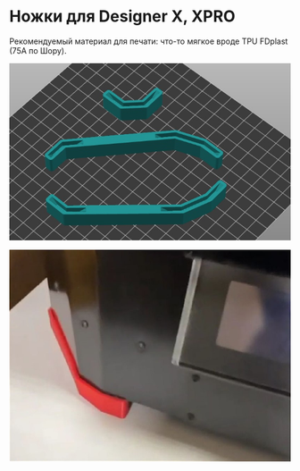 # Ножки для Designer X, XPRO

Рекомендуемый материал для печати: что-то мягкое вроде TPU FDplast (75А по Шору).


![X_XPRO_ножки_корпуса](./img/X_XPRO_ножки_корпуса.jpg)


![LeftFront_V2](./img/LeftFront_V2.jpg)